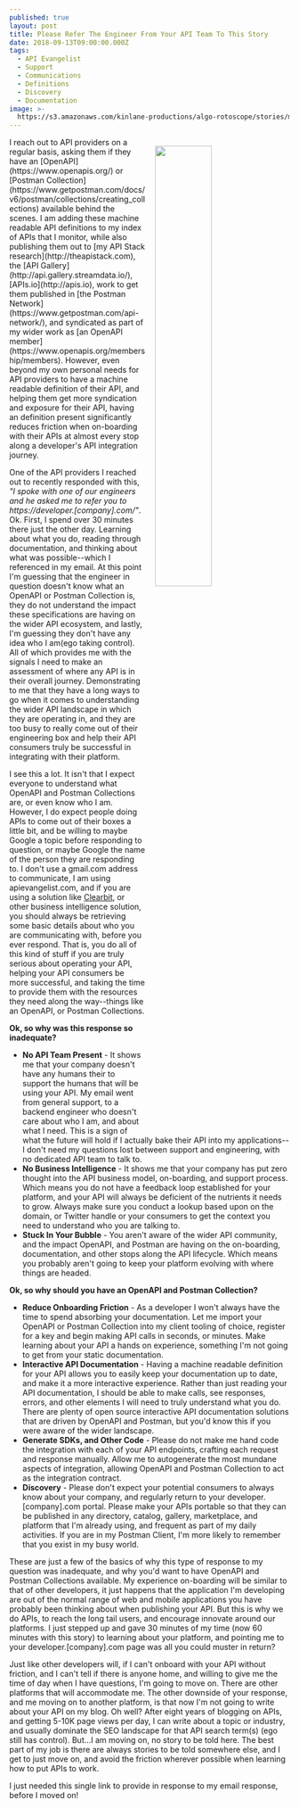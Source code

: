 ```yaml
---
published: true
layout: post
title: Please Refer The Engineer From Your API Team To This Story
date: 2018-09-13T09:00:00.000Z
tags:
  - API Evangelist
  - Support
  - Communications
  - Definitions
  - Discovery
  - Documentation
image: >-
  https://s3.amazonaws.com/kinlane-productions/algo-rotoscope/stories/mosaic-face_blue_circuit.jpg
---
```

<p><img src="{{ page.image }}" width="45%" align="right" style="padding: 15px;" /></p>I reach out to API providers on a regular basis, asking them if they have an [OpenAPI](https://www.openapis.org/) or [Postman Collection](https://www.getpostman.com/docs/v6/postman/collections/creating_collections) available behind the scenes. I am adding these machine readable API definitions to my index of APIs that I monitor, while also publishing them out to [my API Stack research](http://theapistack.com), the [API Gallery](http://api.gallery.streamdata.io/), [APIs.io](http://apis.io), work to get them published in [the Postman Network](https://www.getpostman.com/api-network/), and syndicated as part of my wider work as [an OpenAPI member](https://www.openapis.org/membership/members). However, even beyond my own personal needs for API providers to have a machine readable definition of their API, and helping them get more syndication and exposure for their API, having an definition present significantly reduces friction when on-boarding with their APIs at almost every stop along a developer's API integration journey.

One of the API providers I reached out to recently responded with this, _"I spoke with one of our engineers and he asked me to refer you to https://developer.[company].com/"_. Ok. First, I spend over 30 minutes there just the other day. Learning about what you do, reading through documentation, and thinking about what was possible--which I referenced in my email. At this point I'm guessing that the engineer in question doesn't know what an OpenAPI or Postman Collection is, they do not understand the impact these specifications are having on the wider API ecosystem, and lastly, I'm guessing they don't have any idea who I am(ego taking control). All of which provides me with the signals I need to make an assessment of where any API is in their overall journey. Demonstrating to me that they have a long ways to go when it comes to understanding the wider API landscape in which they are operating in, and they are too busy to really come out of their engineering box and help their API consumers truly be successful in integrating with their platform.

I see this a lot. It isn't that I expect everyone to understand what OpenAPI and Postman Collections are, or even know who I am. However, I do expect people doing APIs to come out of their boxes a little bit, and be willing to maybe Google a topic before responding to question, or maybe Google the name of the person they are responding to. I don't use a gmail.com address to communicate, I am using apievangelist.com, and if you are using a solution like [Clearbit](https://clearbit.com/), or other business intelligence solution, you should always be retrieving some basic details about who you are communicating with, before you ever respond. That is, you do all of this kind of stuff if you are truly serious about operating your API, helping your API consumers be more successful, and taking the time to provide them with the resources they need  along the way--things like an OpenAPI, or Postman Collections.

**Ok, so why was this response so inadequate?**

- **No API Team Present** - It shows me that your company doesn't have any humans their to support the humans that will be using your API. My email went from general support, to a backend engineer who doesn't care about who I am, and about what I need. This is a sign of what the future will hold if I actually bake their API into my applications--I don't need my questions lost between support and engineering, with no dedicated API team to talk to.
- **No Business Intelligence** - It shows me that your company has put zero thought into the API business model, on-boarding, and support process. Which means you do not have a feedback loop established for your platform, and your API will always be deficient of the nutrients it needs to grow. Always make sure you conduct a lookup based upon on the domain, or Twitter handle or your consumers to get the context you need to understand who you are talking to.
- **Stuck In Your Bubble** - You aren't aware of the wider API community, and the impact OpenAPI, and Postman are having on the on-boarding, documentation, and other stops along the API lifecycle. Which means you probably aren't going to keep your platform evolving with where things are headed.

**Ok, so why should you have an OpenAPI and Postman Collection?**

- **Reduce Onboarding Friction** - As a developer I won't always have the time to spend absorbing your documentation. Let me import your OpenAPI or Postman Collection into my client tooling of choice, register for a key and begin making API calls in seconds, or minutes. Make learning about your API a hands on experience, something I'm not going to get from your static documentation.
- **Interactive API Documentation** - Having a machine readable definition for your API allows you to easily keep your documentation up to date, and make it a more interactive experience. Rather than just reading your API documentation, I should be able to make calls, see responses, errors, and other elements I will need to truly understand what you do. There are plenty of open source interactive API documentation solutions that are driven by OpenAPI and Postman, but you'd know this if you were aware of the wider landscape.
- **Generate SDKs, and Other Code** - Please do not make me hand code the integration with each of your API endpoints, crafting each request and response manually. Allow me to autogenerate the most mundane aspects of integration, allowing OpenAPI and Postman Collection to act as the integration contract.
- **Discovery** - Please don't expect your potential consumers to always know about your company, and regularly return to your developer.[company].com portal. Please make your APIs portable so that they can be published in any directory, catalog, gallery, marketplace, and platform that I'm already using, and frequent as part of my daily activities. If you are in my Postman Client, I'm more likely to remember that you exist in my busy world.

These are just a few of the basics of why this type of response to my question was inadequate, and why you'd want to have OpenAPI and Postman Collections available. My experience on-boarding will be similar to that of other developers, it just happens that the application I'm developing are out of the normal range of web and mobile applications you have probably been thinking about when publishing your API. But this is why we do APIs, to reach the long tail users, and encourage innovate around our platforms. I just stepped up and gave 30 minutes of my time (now 60 minutes with this story) to learning about your platform, and pointing me to your developer.[company].com page was all you could muster in return?

Just like other developers will, if I can't onboard with your API without friction, and I can't tell if there is anyone home, and willing to give me the time of day when I have questions, I'm going to move on. There are other platforms that will accommodate me. The other downside of your response, and me moving on to another platform, is that now I'm not going to write about your API on my blog. Oh well? After eight years of blogging on APIs, and getting 5-10K page views per day, I can write about a topic or industry, and usually dominate the SEO landscape for that API search term(s) (ego still has control). But...I am moving on, no story to be told here. The best part of my job is there are always stories to be told somewhere else, and I get to just move on, and avoid the friction wherever possible when learning how to put APIs to work.

I just needed this single link to provide in response to my email response, before I moved on!
